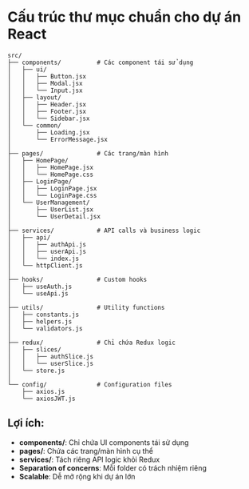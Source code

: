# Cấu trúc thư mục chuẩn cho dự án React

```
src/
├── components/          # Các component tái sử dụng
│   ├── ui/
│   │   ├── Button.jsx
│   │   ├── Modal.jsx
│   │   └── Input.jsx
│   ├── layout/
│   │   ├── Header.jsx
│   │   ├── Footer.jsx
│   │   └── Sidebar.jsx
│   └── common/
│       ├── Loading.jsx
│       └── ErrorMessage.jsx
│
├── pages/               # Các trang/màn hình
│   ├── HomePage/
│   │   ├── HomePage.jsx
│   │   └── HomePage.css
│   ├── LoginPage/
│   │   ├── LoginPage.jsx
│   │   └── LoginPage.css
│   └── UserManagement/
│       ├── UserList.jsx
│       └── UserDetail.jsx
│
├── services/            # API calls và business logic
│   ├── api/
│   │   ├── authApi.js
│   │   ├── userApi.js
│   │   └── index.js
│   └── httpClient.js
│
├── hooks/               # Custom hooks
│   ├── useAuth.js
│   └── useApi.js
│
├── utils/               # Utility functions
│   ├── constants.js
│   ├── helpers.js
│   └── validators.js
│
├── redux/               # Chỉ chứa Redux logic
│   ├── slices/
│   │   ├── authSlice.js
│   │   └── userSlice.js
│   └── store.js
│
└── config/              # Configuration files
    ├── axios.js
    └── axiosJWT.js
```

## Lợi ích:
- **components/**: Chỉ chứa UI components tái sử dụng
- **pages/**: Chứa các trang/màn hình cụ thể
- **services/**: Tách riêng API logic khỏi Redux
- **Separation of concerns**: Mỗi folder có trách nhiệm riêng
- **Scalable**: Dễ mở rộng khi dự án lớn
```